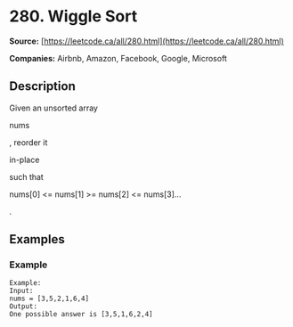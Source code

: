# 280. Wiggle Sort

**Source:** [https://leetcode.ca/all/280.html](https://leetcode.ca/all/280.html)

**Companies:** Airbnb, Amazon, Facebook, Google, Microsoft

## Description

Given an unsorted array

nums

, reorder it

in-place

such that

nums[0]
        <= nums[1] >= nums[2] <= nums[3]...

.

## Examples

### Example

```
Example:
Input:
nums = [3,5,2,1,6,4]
Output:
One possible answer is [3,5,1,6,2,4]
```

